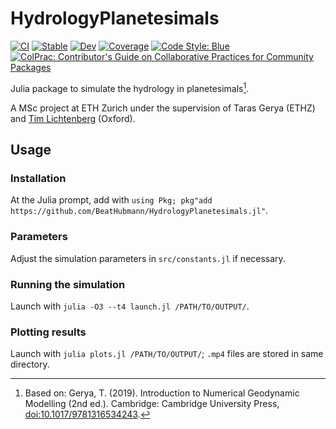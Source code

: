 # HydrologyPlanetesimals

[![CI](https://github.com/BeatHubmann/HydrologyPlanetesimals.jl/workflows/CI/badge.svg?branch=main)](https://github.com/BeatHubmann/HydrologyPlanetesimals.jl/actions/workflows/CI.yml)
[![Stable](https://img.shields.io/badge/docs-stable-blue.svg)](https://BeatHubmann.github.io/HydrologyPlanetesimals.jl/stable)
[![Dev](https://img.shields.io/badge/docs-dev-blue.svg)](https://BeatHubmann.github.io/HydrologyPlanetesimals.jl/dev)
[![Coverage](https://codecov.io/gh/BeatHubmann/HydrologyPlanetesimals.jl/branch/main/graph/badge.svg)](https://codecov.io/gh/BeatHubmann/HydrologyPlanetesimals.jl)
[![Code Style: Blue](https://img.shields.io/badge/code%20style-blue-4495d1.svg)](https://github.com/invenia/BlueStyle)
[![ColPrac: Contributor's Guide on Collaborative Practices for Community Packages](https://img.shields.io/badge/ColPrac-Contributor's%20Guide-blueviolet)](https://github.com/SciML/ColPrac)


Julia package to simulate the hydrology in planetesimals[^1].

A MSc project at ETH Zurich under the supervision of Taras Gerya (ETHZ) and [Tim Lichtenberg](https://github.com/timlichtenberg) (Oxford).

[^1]: Based on: Gerya, T. (2019). Introduction to Numerical Geodynamic Modelling (2nd ed.). Cambridge: Cambridge University Press, [doi:10.1017/9781316534243](https://doi.org/10.1017/9781316534243).

## Usage

### Installation

At the Julia prompt, add with ```using Pkg; pkg"add https://github.com/BeatHubmann/HydrologyPlanetesimals.jl"```.

### Parameters

Adjust the simulation parameters in ```src/constants.jl``` if necessary.

### Running the simulation

Launch with ```julia -O3 --t4 launch.jl /PATH/TO/OUTPUT/```.

### Plotting results

Launch with ```julia plots.jl /PATH/TO/OUTPUT/```; ```.mp4``` files are stored in same directory.
